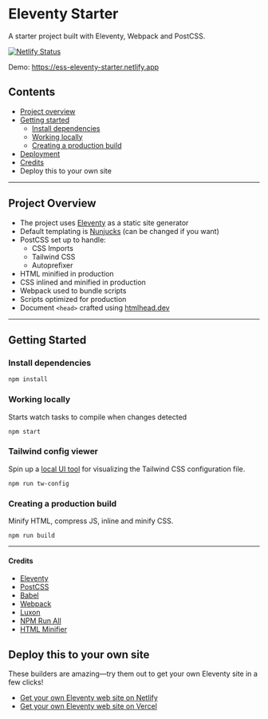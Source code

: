 # Eleventy Starter

A starter project built with Eleventy, Webpack and PostCSS.

[![Netlify Status](https://api.netlify.com/api/v1/badges/9b8df50f-2855-4db2-968f-a0e9a4221c83/deploy-status)](https://app.netlify.com/sites/ess-eleventy-starter/deploys)

Demo: https://ess-eleventy-starter.netlify.app

## Contents

- [Project overview](#project-overview)
- [Getting started](#getting-started)
  - [Install dependencies](#install-dependencies)
  - [Working locally](#working-locally)
  - [Creating a production build](#creating-a-production-build)
- [Deployment](#deployment)
- [Credits](#credits)
- Deploy this to your own site

---

## Project Overview

- The project uses [Eleventy](https://11ty.io) as a static site generator
- Default templating is [Nunjucks](https://mozilla.github.io/nunjucks/) (can be changed if you want)
- PostCSS set up to handle:
  - CSS Imports
  - Tailwind CSS
  - Autoprefixer
- HTML minified in production
- CSS inlined and minified in production
- Webpack used to bundle scripts
- Scripts optimized for production
- Document `<head>` crafted using [htmlhead.dev](https://htmlhead.dev)

---

## Getting Started

### Install dependencies

```
npm install
```

### Working locally

Starts watch tasks to compile when changes detected

```
npm start
```

### Tailwind config viewer

Spin up a [local UI tool](https://github.com/rogden/tailwind-config-viewer) for visualizing the Tailwind CSS configuration file.

```
npm run tw-config
```

### Creating a production build

Minify HTML, compress JS, inline and minify CSS.

```
npm run build
```

---

#### Credits

- [Eleventy](https://11ty.io)
- [PostCSS](https://github.com/postcss)
- [Babel](https://babeljs.io/)
- [Webpack](https://webpack.js.org/)
- [Luxon](https://moment.github.io/luxon/)
- [NPM Run All](https://www.npmjs.com/package/npm-run-all)
- [HTML Minifier](https://www.npmjs.com/package/html-minifier)

## Deploy this to your own site

These builders are amazing—try them out to get your own Eleventy site in a few clicks!

- [Get your own Eleventy web site on Netlify](https://app.netlify.com/start/deploy?repository=https://github.com/eastslopestudio/eleventy-starter)
- [Get your own Eleventy web site on Vercel](https://vercel.com/import/project?template=eastslopestudio%2Feleventy-starter)
